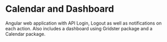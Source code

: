 # Calendar and Dashboard
 Angular web application with API Login, Logout as well as notifications on each action. Also includes a dashboard using Gridster package and a Calendar package.
